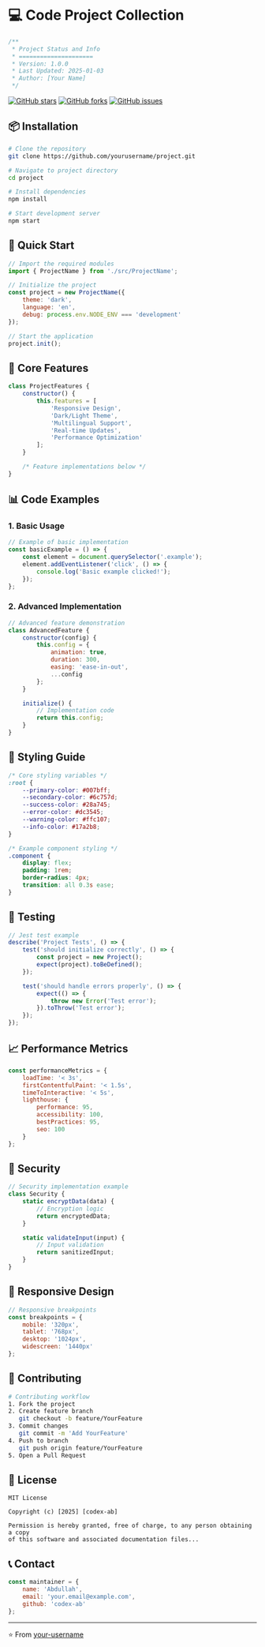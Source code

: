 # 💻 Code Project Collection

```js
/**
 * Project Status and Info
 * =====================
 * Version: 1.0.0
 * Last Updated: 2025-01-03
 * Author: [Your Name]
 */
```

[![GitHub stars](https://img.shields.io/github/stars/yourusername/project.svg)](https://github.com/yourusername/project/stargazers)
[![GitHub forks](https://img.shields.io/github/forks/yourusername/project.svg)](https://github.com/yourusername/project/network)
[![GitHub issues](https://img.shields.io/github/issues/yourusername/project.svg)](https://github.com/yourusername/project/issues)

## 📦 Installation

```bash
# Clone the repository
git clone https://github.com/yourusername/project.git

# Navigate to project directory
cd project

# Install dependencies
npm install

# Start development server
npm start
```

## 🚀 Quick Start

```javascript
// Import the required modules
import { ProjectName } from './src/ProjectName';

// Initialize the project
const project = new ProjectName({
    theme: 'dark',
    language: 'en',
    debug: process.env.NODE_ENV === 'development'
});

// Start the application
project.init();
```

## 🔧 Core Features

```javascript
class ProjectFeatures {
    constructor() {
        this.features = [
            'Responsive Design',
            'Dark/Light Theme',
            'Multilingual Support',
            'Real-time Updates',
            'Performance Optimization'
        ];
    }

    /* Feature implementations below */
}
```

## 📊 Code Examples

### 1. Basic Usage
```javascript
// Example of basic implementation
const basicExample = () => {
    const element = document.querySelector('.example');
    element.addEventListener('click', () => {
        console.log('Basic example clicked!');
    });
};
```

### 2. Advanced Implementation
```javascript
// Advanced feature demonstration
class AdvancedFeature {
    constructor(config) {
        this.config = {
            animation: true,
            duration: 300,
            easing: 'ease-in-out',
            ...config
        };
    }

    initialize() {
        // Implementation code
        return this.config;
    }
}
```

## 🎨 Styling Guide

```css
/* Core styling variables */
:root {
    --primary-color: #007bff;
    --secondary-color: #6c757d;
    --success-color: #28a745;
    --error-color: #dc3545;
    --warning-color: #ffc107;
    --info-color: #17a2b8;
}

/* Example component styling */
.component {
    display: flex;
    padding: 1rem;
    border-radius: 4px;
    transition: all 0.3s ease;
}
```

## 🧪 Testing

```javascript
// Jest test example
describe('Project Tests', () => {
    test('should initialize correctly', () => {
        const project = new Project();
        expect(project).toBeDefined();
    });

    test('should handle errors properly', () => {
        expect(() => {
            throw new Error('Test error');
        }).toThrow('Test error');
    });
});
```

## 📈 Performance Metrics

```javascript
const performanceMetrics = {
    loadTime: '< 3s',
    firstContentfulPaint: '< 1.5s',
    timeToInteractive: '< 5s',
    lighthouse: {
        performance: 95,
        accessibility: 100,
        bestPractices: 95,
        seo: 100
    }
};
```

## 🔐 Security

```javascript
// Security implementation example
class Security {
    static encryptData(data) {
        // Encryption logic
        return encryptedData;
    }

    static validateInput(input) {
        // Input validation
        return sanitizedInput;
    }
}
```

## 📱 Responsive Design

```javascript
// Responsive breakpoints
const breakpoints = {
    mobile: '320px',
    tablet: '768px',
    desktop: '1024px',
    widescreen: '1440px'
};
```

## 🤝 Contributing

```bash
# Contributing workflow
1. Fork the project
2. Create feature branch
   git checkout -b feature/YourFeature
3. Commit changes
   git commit -m 'Add YourFeature'
4. Push to branch
   git push origin feature/YourFeature
5. Open a Pull Request
```

## 📄 License

```text
MIT License

Copyright (c) [2025] [codex-ab]

Permission is hereby granted, free of charge, to any person obtaining a copy
of this software and associated documentation files...
```

## 📞 Contact

```javascript
const maintainer = {
    name: 'Abdullah',
    email: 'your.email@example.com',
    github: 'codex-ab'
};
```

---
⭐️ From [your-username](https://github.com/codex-ab)